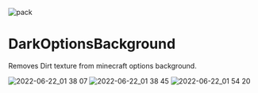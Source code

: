 ![pack](https://user-images.githubusercontent.com/106192630/174915738-2c0f31d2-455e-4113-8ee8-4b4cb04d2401.png)
# DarkOptionsBackground
 Removes Dirt texture from minecraft options background. 
 
![2022-06-22_01 38 07](https://user-images.githubusercontent.com/106192630/174913800-5523fea0-0393-410e-9f92-a136a5beb14c.png)
![2022-06-22_01 38 45](https://user-images.githubusercontent.com/106192630/174913840-2f9ed148-7eee-45bc-8ae8-768918c9fadd.png)
![2022-06-22_01 54 20](https://user-images.githubusercontent.com/106192630/174915265-d791a1fb-51d3-454a-953f-cf7b2ca26423.png)
